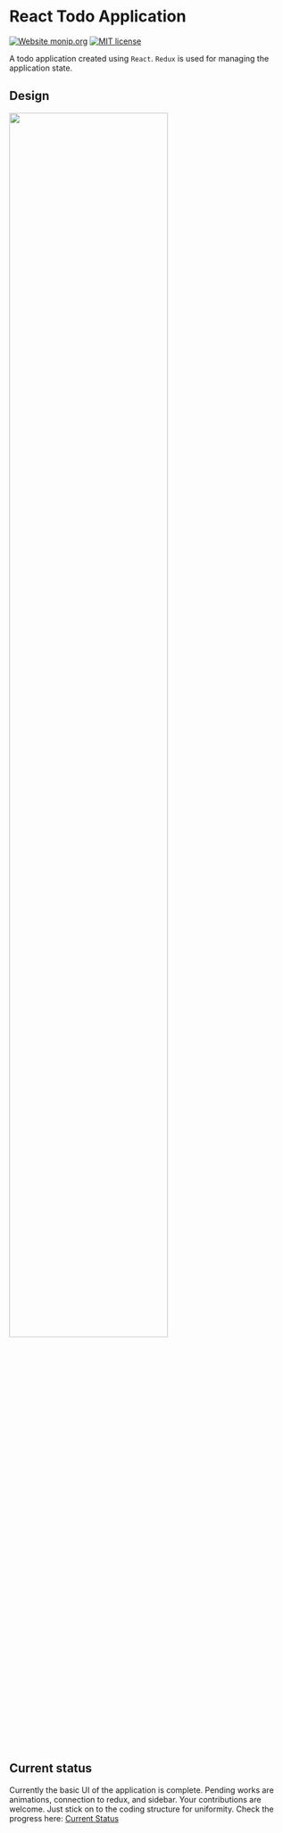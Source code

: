 # React Todo Application

[![Website monip.org](https://img.shields.io/website-up-down-green-red/http/monip.org.svg)](http://AbhayVAshokan.github.io/React-Todo-App/)
[![MIT license](https://img.shields.io/badge/License-MIT-blue.svg)](https://github.com/AbhayVAshokan/React-Todo-App/blob/main/LICENSE)

A todo application created using `React`. `Redux` is used for managing the application state.

## Design
<img src="./.github/design.gif" width=75%>

## Current status
  Currently the basic UI of the application is complete. Pending works are animations, connection to redux, and sidebar. Your contributions are welcome. Just stick on to the coding structure for uniformity. Check the progress here: 
  <a href="http://AbhayVAshokan.github.io/React-Todo-App/">Current Status</a>